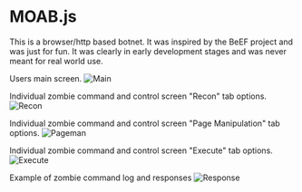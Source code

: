 # MOAB.js

This is a browser/http based botnet. It was inspired by the BeEF project and was just for fun. It was clearly in early development stages and was never meant for real world use. 

Users main screen.
![Main](https://i.imgur.com/utZtpzX.png)

Individual zombie command and control screen "Recon" tab options. 
![Recon](https://i.imgur.com/d0nvRot.png)

Individual zombie command and control screen "Page Manipulation" tab options.
![Pageman](https://i.imgur.com/RFgjUr3.png)

Individual zombie command and control screen "Execute" tab options.
![Execute](https://i.imgur.com/4JXl3xn.png)

Example of zombie command log and responses
![Response](https://i.imgur.com/yGFxPmN.png)
